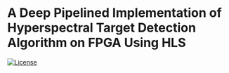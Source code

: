 # A Deep Pipelined Implementation of Hyperspectral Target Detection Algorithm on FPGA Using HLS
[![License](https://img.shields.io/badge/license-BSD-blue.svg)](LICENSE)
